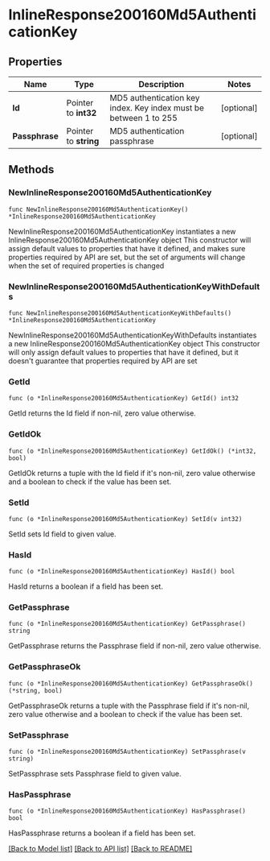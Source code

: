 # InlineResponse200160Md5AuthenticationKey

## Properties

Name | Type | Description | Notes
------------ | ------------- | ------------- | -------------
**Id** | Pointer to **int32** | MD5 authentication key index. Key index must be between 1 to 255 | [optional] 
**Passphrase** | Pointer to **string** | MD5 authentication passphrase | [optional] 

## Methods

### NewInlineResponse200160Md5AuthenticationKey

`func NewInlineResponse200160Md5AuthenticationKey() *InlineResponse200160Md5AuthenticationKey`

NewInlineResponse200160Md5AuthenticationKey instantiates a new InlineResponse200160Md5AuthenticationKey object
This constructor will assign default values to properties that have it defined,
and makes sure properties required by API are set, but the set of arguments
will change when the set of required properties is changed

### NewInlineResponse200160Md5AuthenticationKeyWithDefaults

`func NewInlineResponse200160Md5AuthenticationKeyWithDefaults() *InlineResponse200160Md5AuthenticationKey`

NewInlineResponse200160Md5AuthenticationKeyWithDefaults instantiates a new InlineResponse200160Md5AuthenticationKey object
This constructor will only assign default values to properties that have it defined,
but it doesn't guarantee that properties required by API are set

### GetId

`func (o *InlineResponse200160Md5AuthenticationKey) GetId() int32`

GetId returns the Id field if non-nil, zero value otherwise.

### GetIdOk

`func (o *InlineResponse200160Md5AuthenticationKey) GetIdOk() (*int32, bool)`

GetIdOk returns a tuple with the Id field if it's non-nil, zero value otherwise
and a boolean to check if the value has been set.

### SetId

`func (o *InlineResponse200160Md5AuthenticationKey) SetId(v int32)`

SetId sets Id field to given value.

### HasId

`func (o *InlineResponse200160Md5AuthenticationKey) HasId() bool`

HasId returns a boolean if a field has been set.

### GetPassphrase

`func (o *InlineResponse200160Md5AuthenticationKey) GetPassphrase() string`

GetPassphrase returns the Passphrase field if non-nil, zero value otherwise.

### GetPassphraseOk

`func (o *InlineResponse200160Md5AuthenticationKey) GetPassphraseOk() (*string, bool)`

GetPassphraseOk returns a tuple with the Passphrase field if it's non-nil, zero value otherwise
and a boolean to check if the value has been set.

### SetPassphrase

`func (o *InlineResponse200160Md5AuthenticationKey) SetPassphrase(v string)`

SetPassphrase sets Passphrase field to given value.

### HasPassphrase

`func (o *InlineResponse200160Md5AuthenticationKey) HasPassphrase() bool`

HasPassphrase returns a boolean if a field has been set.


[[Back to Model list]](../README.md#documentation-for-models) [[Back to API list]](../README.md#documentation-for-api-endpoints) [[Back to README]](../README.md)


